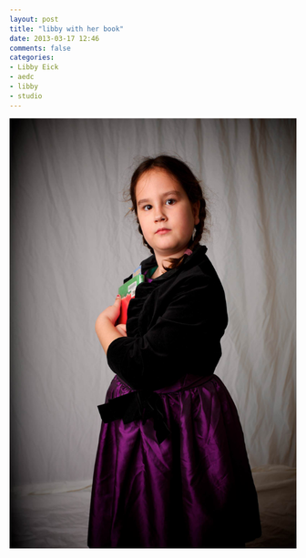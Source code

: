 ```yaml
---
layout: post
title: "libby with her book"
date: 2013-03-17 12:46
comments: false
categories: 
- Libby Eick
- aedc
- libby
- studio
---
```


![Libby holding her book](/assets/images/2013/2013-01-11/Libby-Book-2013-01-11-at-18-04-00.jpg)
